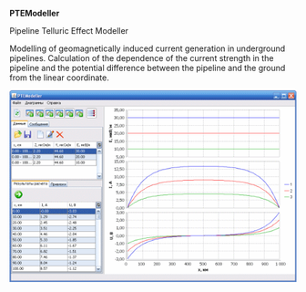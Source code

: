 **PTEModeller**

Pipeline Telluric Effect Modeller

Modelling of geomagnetically induced current generation in underground pipelines. Calculation of the dependence of the current strength in the pipeline and the potential difference between the pipeline and the ground from the linear coordinate.

![Main window of application](PTEModeller.png)
